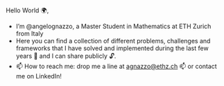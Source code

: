 Hello World 🌍,

- I’m @angelognazzo, a Master Student in Mathematics at ETH Zurich from Italy
- Here you can find a collection of different problems, challenges and frameworks that I have solved and implemented during the last few years 📆 and I can share publicly 🔓.
- 📫 How to reach me: drop me a line at agnazzo@ethz.ch 📫 or contact me on LinkedIn!

<!---
angelognazzo/angelognazzo is a ✨ special ✨ repository because its `README.md` (this file) appears on your GitHub profile.
You can click the Preview link to take a look at your changes.
- 👀 I’m interested in ...
- 💞️ I’m looking to collaborate on ...

--->
